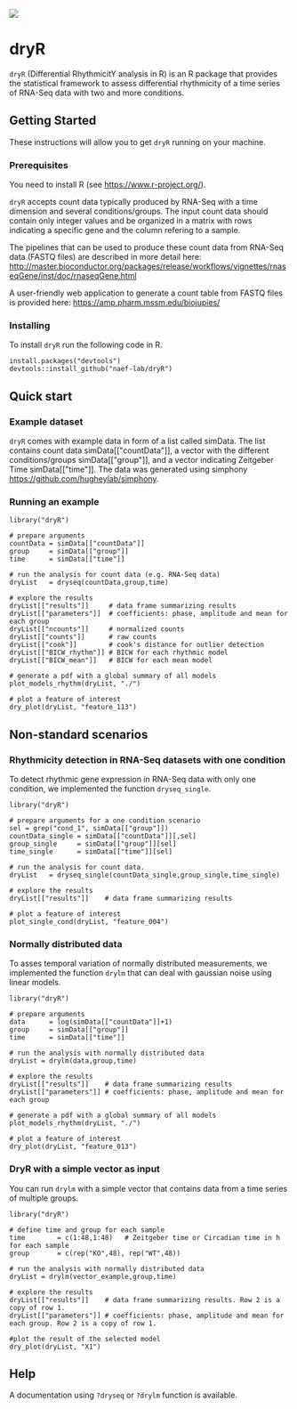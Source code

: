 
<!-- badges: start -->
[![](https://img.shields.io/badge/doi-10.1073/pnas.2015803118-green.svg)](https://doi.org/10.1073/pnas.2015803118)
<!-- badges: end -->
# dryR
`dryR` (Differential RhythmicitY analysis in R) is an R package that provides the statistical framework to assess differential rhythmicity of a time series of RNA-Seq data with two and more conditions.

## Getting Started

These instructions will allow you to get `dryR` running on your machine. 

### Prerequisites
You need to install R (see https://www.r-project.org/).

`dryR` accepts count data typically produced by RNA-Seq with a time dimension and several conditions/groups. The input count data should contain only integer values and be organized in a matrix with rows indicating a specific gene and the column refering to a sample. 

The pipelines that can be used to produce these count data from RNA-Seq data (FASTQ files) are described in more detail here:
http://master.bioconductor.org/packages/release/workflows/vignettes/rnaseqGene/inst/doc/rnaseqGene.html

A user-friendly web application to generate a count table from FASTQ files is provided here: https://amp.pharm.mssm.edu/biojupies/

### Installing

To install `dryR` run the following code in R.
```
install.packages("devtools")
devtools::install_github("naef-lab/dryR")
```
## Quick start
### Example dataset 
`dryR` comes with example data in form of a list called simData. The list contains count data simData[["countData"]], a vector with the different conditions/groups simData[["group"]], and a vector indicating Zeitgeber Time simData[["time"]]. The data was generated using simphony https://github.com/hugheylab/simphony.

### Running an example
```
library("dryR")

# prepare arguments
countData = simData[["countData"]]
group     = simData[["group"]]
time      = simData[["time"]]

# run the analysis for count data (e.g. RNA-Seq data)
dryList   = dryseq(countData,group,time)

# explore the results
dryList[["results"]]     # data frame summarizing results
dryList[["parameters"]]  # coefficients: phase, amplitude and mean for each group
dryList[["ncounts"]]     # normalized counts
dryList[["counts"]]      # raw counts
dryList[["cook"]]        # cook's distance for outlier detection
dryList[["BICW_rhythm"]] # BICW for each rhythmic model
dryList[["BICW_mean"]]   # BICW for each mean model

# generate a pdf with a global summary of all models
plot_models_rhythm(dryList, "./")

# plot a feature of interest
dry_plot(dryList, "feature_113")
```


## Non-standard scenarios

### Rhythmicity detection in RNA-Seq datasets with one condition
To detect rhythmic gene expression in RNA-Seq data with only one condition, we implemented the function `dryseq_single`. 

```
library("dryR")

# prepare arguments for a one condition scenario
sel = grep("cond_1", simData[["group"]])
countData_single = simData[["countData"]][,sel]
group_single     = simData[["group"]][sel]
time_single      = simData[["time"]][sel]

# run the analysis for count data.
dryList   = dryseq_single(countData_single,group_single,time_single)

# explore the results
dryList[["results"]]    # data frame summarizing results

# plot a feature of interest
plot_single_cond(dryList, "feature_004")
```

### Normally distributed data
To asses temporal variation of normally distributed measurements, we implemented the function `drylm` that can deal with gaussian noise using linear models. 

```
library("dryR")

# prepare arguments
data      = log(simData[["countData"]]+1)
group     = simData[["group"]]
time      = simData[["time"]]

# run the analysis with normally distributed data
dryList = drylm(data,group,time)

# explore the results
dryList[["results"]]    # data frame summarizing results
dryList[["parameters"]] # coefficients: phase, amplitude and mean for each group

# generate a pdf with a global summary of all models
plot_models_rhythm(dryList, "./")

# plot a feature of interest
dry_plot(dryList, "feature_013")
```

### DryR with a simple vector as input
You can run `drylm` with a simple vector that contains data from a time series of multiple groups. 

```
library("dryR")

# define time and group for each sample
time        = c(1:48,1:48)   # Zeitgeber time or Circadian time in h for each sample
group       = c(rep("KO",48), rep("WT",48))

# run the analysis with normally distributed data
dryList = drylm(vector_example,group,time)

# explore the results
dryList[["results"]]    # data frame summarizing results. Row 2 is a copy of row 1.
dryList[["parameters"]] # coefficients: phase, amplitude and mean for each group. Row 2 is a copy of row 1.

#plot the result of the selected model
dry_plot(dryList, "X1")
```

## Help
A documentation using `?dryseq` or `?drylm` function is available. 
